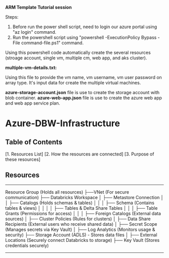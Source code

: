 **ARM Template Tutorial session**

Steps:
1. Before run the power shell script, need to login our azure portal using "az login" command.
2. Run the powershell script using "powershell -ExecutionPolicy Bypass -File command-file.ps1" command.

Using this powershell code automatically create the several resources (stroage account, single vm, multiple cm, web app, and aks cluster).


**multiple-vm-details.txt:**
 
 Using this file to provide the vm name, vm username, vm user password on array type. It's input data for create the multiple virtual machines.

**azure-storage-account.json** file is use to create the storage account with blob container.
**azure-web-app.json** file is use to create the azure web app and web app service plan.



# Azure-DBW-Infrastructure

## Table of Contents
[1. Resources List]
[2. How the resources are connected]
[3. Purpose of these resources] 

## Resources
---
Resource Group (Holds all resources)
 ├──VNet (For secure communication)
 ├── Databricks Workspace 
 │    ├── Metastore Connection
 │    │    ├── Catalogs (Holds schemas & tables)
 │    │    │    ├── Schema (Contains tables & views)
 │    │    │    │    ├── Tables & Delta Share Tables
 │    │    │    ├── Table Grants (Permissions for access)
 │    │    │    ├── Foreign Catalogs (External data sources)
 │    ├── Cluster Policies (Rules for clusters)
 │    ├── Data Share Recipients (External users who receive shared data)
 │    ├── Secret Scope (Manages secrets via Key Vault)
 │    ├── Log Analytics (Monitors usage & security)
 ├── Storage Account (ADLS) - Stores data files
 │    ├── External Locations (Securely connect Databricks to storage)
 ├── Key Vault (Stores credentials securely)

---
